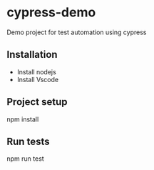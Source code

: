 # cypress-demo

Demo project for test automation using cypress

## Installation

- Install nodejs
- Install Vscode

## Project setup

  npm install
  
## Run tests

  npm run test
